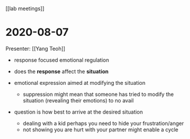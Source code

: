 [[lab meetings]]

# 2020-08-07
Presenter: [[Yang Teoh]]

- response focused emotional regulation
- does the **response** affect the **situation**
- emotional expression aimed at modifying the situation
	- suppression might mean that someone has tried to modify the situation (revealing their emotions) to no avail

- question is how best to arrive at the desired situation
	- dealing with a kid perhaps you need to hide your frustration/anger
	- not showing you are hurt with your partner might enable a cycle